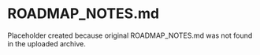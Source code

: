 # ROADMAP_NOTES.md

Placeholder created because original ROADMAP_NOTES.md was not found in the uploaded archive.
